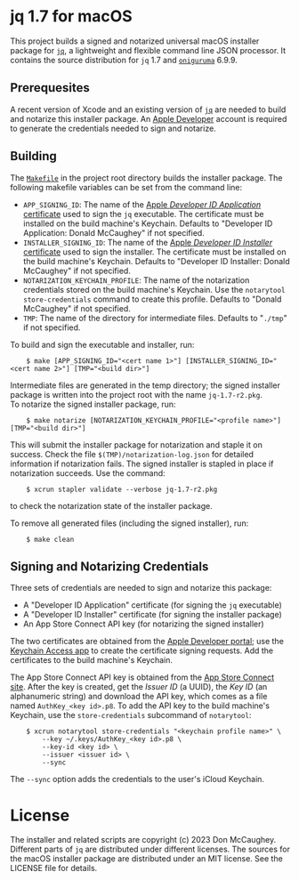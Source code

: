# jq 1.7 for macOS

This project builds a signed and notarized universal macOS installer package
for [`jq`][1], a lightweight and flexible command line JSON processor.  It
contains the source distribution for `jq` 1.7 and [`oniguruma`][2] 6.9.9.

[1]: https://jqlang.github.io/jq/
[2]: https://github.com/kkos/oniguruma

## Prerequesites

A recent version of Xcode and an existing version of [`jq`][2] are needed to
build and notarize this installer package.  An [Apple Developer][3] account is
required to generate the credentials needed to sign and notarize.

[2]: https://jqlang.github.io/jq/
[3]: https://developer.apple.com

## Building

The [`Makefile`][4] in the project root directory builds the installer package.
The following makefile variables can be set from the command line:

- `APP_SIGNING_ID`: The name of the 
    [Apple _Developer ID Application_ certificate][5] used to sign the 
    `jq` executable.  The certificate must be installed on the build 
    machine's Keychain.  Defaults to "Developer ID Application: Donald 
    McCaughey" if not specified.
- `INSTALLER_SIGNING_ID`: The name of the 
    [Apple _Developer ID Installer_ certificate][5] used to sign the 
    installer.  The certificate must be installed on the build machine's
    Keychain.  Defaults to "Developer ID Installer: Donald McCaughey" if 
    not specified.
- `NOTARIZATION_KEYCHAIN_PROFILE`: The name of the notarization credentials
    stored on the build machine's Keychain.  Use the `notarytool 
    store-credentials` command to create this profile.  Defaults to "Donald 
    McCaughey" if not specified.
- `TMP`: The name of the directory for intermediate files.  Defaults to 
    "`./tmp`" if not specified.

[4]: https://github.com/donmccaughey/jq_pkg/blob/master/Makefile
[5]: https://developer.apple.com/account/resources/certificates/list

To build and sign the executable and installer, run:

        $ make [APP_SIGNING_ID="<cert name 1>"] [INSTALLER_SIGNING_ID="<cert name 2>"] [TMP="<build dir>"]

Intermediate files are generated in the temp directory; the signed installer 
package is written into the project root with the name `jq-1.7-r2.pkg`.  
To notarize the signed installer package, run:

        $ make notarize [NOTARIZATION_KEYCHAIN_PROFILE="<profile name>"] [TMP="<build dir>"]

This will submit the installer package for notarization and staple it on 
success.  Check the file `$(TMP)/notarization-log.json` for detailed 
information if notarization fails.  The signed installer is stapled in place
if notarization succeeds.  Use the command:

        $ xcrun stapler validate --verbose jq-1.7-r2.pkg

to check the notarization state of the installer package.

To remove all generated files (including the signed installer), run:

        $ make clean

## Signing and Notarizing Credentials

Three sets of credentials are needed to sign and notarize this package:
- A "Developer ID Application" certificate (for signing the `jq` executable)
- A "Developer ID Installer" certificate (for signing the installer package)
- An App Store Connect API key (for notarizing the signed installer)

The two certificates are obtained from the [Apple Developer portal][6]; use the 
[Keychain Access app][7] to create the certificate signing requests.  Add the 
certificates to the build machine's Keychain.

The App Store Connect API key is obtained from the [App Store Connect site][8].
After the key is created, get the _Issuer ID_ (a UUID), the _Key ID_
(an alphanumeric string) and download the API key, which comes as a file named
`AuthKey_<key id>.p8`.  To add the API key to the build machine's Keychain, 
use the `store-credentials` subcommand of `notarytool`:

        $ xcrun notarytool store-credentials "<keychain profile name>" \
            --key ~/.keys/AuthKey_<key id>.p8 \
            --key-id <key id> \
            --issuer <issuer id> \
            --sync

The `--sync` option adds the credentials to the user's iCloud Keychain.

[6]: https://developer.apple.com/account/resources/certificates/add
[7]: https://help.apple.com/developer-account/#/devbfa00fef7
[8]: https://appstoreconnect.apple.com/access/api

# License

The installer and related scripts are copyright (c) 2023 Don McCaughey.
Different parts of `jq` are distributed under different licenses.  The sources
for the macOS installer package are distributed under an MIT license.  See the
LICENSE file for details.

